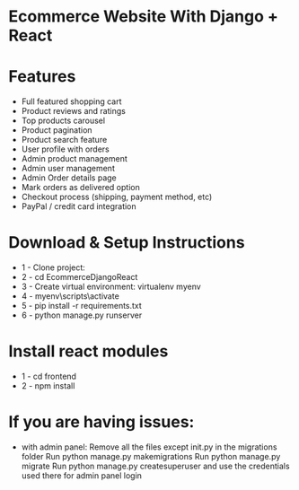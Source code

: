 #  Ecommerce Website With Django + React









# Features
* Full featured shopping cart
* Product reviews and ratings
* Top products carousel
* Product pagination
* Product search feature
* User profile with orders
* Admin product management
* Admin user management
* Admin Order details page
* Mark orders as delivered option
* Checkout process (shipping, payment method, etc)
* PayPal / credit card integration


# Download & Setup Instructions

* 1 - Clone project: 
* 2 - cd EcommerceDjangoReact
* 3 - Create virtual environment: virtualenv myenv
* 4 - myenv\scripts\activate
* 5 - pip install -r requirements.txt
* 6 - python manage.py runserver

# Install react modules
* 1 - cd frontend
* 2 - npm install

# If you are having issues:
* with admin panel:
      Remove all the files except init.py in the migrations folder
      Run python manage.py makemigrations
      Run python manage.py migrate
      Run python manage.py createsuperuser and use the credentials used there for admin panel login
